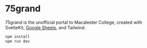 # 75grand

75grand is the unofficial portal to Macalester College, created with SvelteKit, [Google Sheets](https://docs.google.com/spreadsheets/d/1gv_sQRICWTmUycCE8PUe0RyVRUNZTHnGi7MSfrnJHP8/edit), and Tailwind.


```sh
npm install
npm run dev
```
